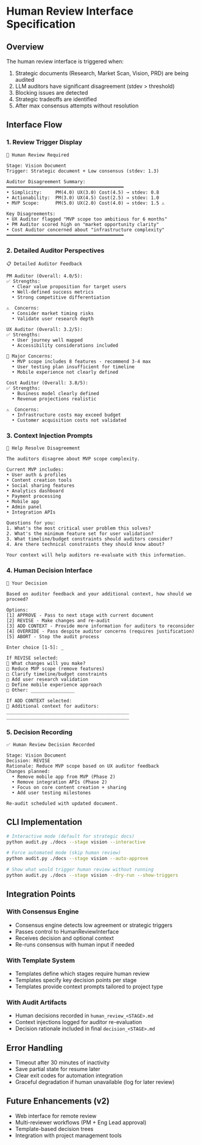 # Human Review Interface Specification

## Overview
The human review interface is triggered when:
1. Strategic documents (Research, Market Scan, Vision, PRD) are being audited
2. LLM auditors have significant disagreement (stdev > threshold)  
3. Blocking issues are detected
4. Strategic tradeoffs are identified
5. After max consensus attempts without resolution

## Interface Flow

### 1. Review Trigger Display
```
🚨 Human Review Required

Stage: Vision Document
Trigger: Strategic document + Low consensus (stdev: 1.3)

Auditor Disagreement Summary:
━━━━━━━━━━━━━━━━━━━━━━━━━━━━━━━━━━━━━━━━━━━
• Simplicity:     PM(4.0) UX(3.0) Cost(4.5) → stdev: 0.8
• Actionability:  PM(3.0) UX(4.5) Cost(2.5) → stdev: 1.0  
• MVP Scope:      PM(5.0) UX(2.0) Cost(4.0) → stdev: 1.5 ⚠️

Key Disagreements:
• UX Auditor flagged "MVP scope too ambitious for 6 months"  
• PM Auditor scored high on "market opportunity clarity"
• Cost Auditor concerned about "infrastructure complexity"
━━━━━━━━━━━━━━━━━━━━━━━━━━━━━━━━━━━━━━━━━━━
```

### 2. Detailed Auditor Perspectives  
```
📋 Detailed Auditor Feedback

PM Auditor (Overall: 4.0/5):
✅ Strengths:
  • Clear value proposition for target users
  • Well-defined success metrics
  • Strong competitive differentiation

⚠️  Concerns:
  • Consider market timing risks
  • Validate user research depth

UX Auditor (Overall: 3.2/5):  
✅ Strengths:
  • User journey well mapped
  • Accessibility considerations included

🚨 Major Concerns:
  • MVP scope includes 8 features - recommend 3-4 max
  • User testing plan insufficient for timeline
  • Mobile experience not clearly defined

Cost Auditor (Overall: 3.8/5):
✅ Strengths:
  • Business model clearly defined
  • Revenue projections realistic

⚠️  Concerns:
  • Infrastructure costs may exceed budget
  • Customer acquisition costs not validated
```

### 3. Context Injection Prompts
```
🤔 Help Resolve Disagreement

The auditors disagree about MVP scope complexity. 

Current MVP includes:
• User auth & profiles
• Content creation tools  
• Social sharing features
• Analytics dashboard
• Payment processing
• Mobile app
• Admin panel
• Integration APIs

Questions for you:
1. What's the most critical user problem this solves? 
2. What's the minimum feature set for user validation?
3. What timeline/budget constraints should auditors consider?
4. Are there technical constraints they should know about?

Your context will help auditors re-evaluate with this information.
```

### 4. Human Decision Interface
```
🎯 Your Decision

Based on auditor feedback and your additional context, how should we proceed?

Options:
[1] APPROVE - Pass to next stage with current document
[2] REVISE - Make changes and re-audit  
[3] ADD CONTEXT - Provide more information for auditors to reconsider
[4] OVERRIDE - Pass despite auditor concerns (requires justification)
[5] ABORT - Stop the audit process

Enter choice [1-5]: _

If REVISE selected:
📝 What changes will you make?
□ Reduce MVP scope (remove features)
□ Clarify timeline/budget constraints  
□ Add user research validation
□ Define mobile experience approach
□ Other: ________________

If ADD CONTEXT selected:
💬 Additional context for auditors:
_____________________________________________
_____________________________________________
```

### 5. Decision Recording
```
✅ Human Review Decision Recorded

Stage: Vision Document
Decision: REVISE  
Rationale: Reduce MVP scope based on UX auditor feedback
Changes planned:
  • Remove mobile app from MVP (Phase 2)
  • Remove integration APIs (Phase 2) 
  • Focus on core content creation + sharing
  • Add user testing milestones

Re-audit scheduled with updated document.
```

## CLI Implementation

```bash
# Interactive mode (default for strategic docs)
python audit.py ./docs --stage vision --interactive

# Force automated mode (skip human review)  
python audit.py ./docs --stage vision --auto-approve

# Show what would trigger human review without running
python audit.py ./docs --stage vision --dry-run --show-triggers
```

## Integration Points

### With Consensus Engine
- Consensus engine detects low agreement or strategic triggers
- Passes control to HumanReviewInterface 
- Receives decision and optional context
- Re-runs consensus with human input if needed

### With Template System
- Templates define which stages require human review
- Templates specify key decision points per stage
- Templates provide context prompts tailored to project type

### With Audit Artifacts
- Human decisions recorded in `human_review_<STAGE>.md`
- Context injections logged for auditor re-evaluation
- Decision rationale included in final `decision_<STAGE>.md`

## Error Handling
- Timeout after 30 minutes of inactivity
- Save partial state for resume later
- Clear exit codes for automation integration
- Graceful degradation if human unavailable (log for later review)

## Future Enhancements (v2)
- Web interface for remote review
- Multi-reviewer workflows (PM + Eng Lead approval)
- Template-based decision trees
- Integration with project management tools
